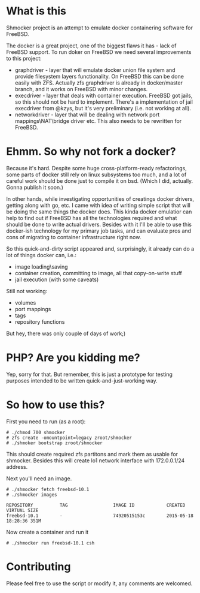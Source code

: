 # What is this
Shmocker project is an attempt to emulate docker containering software for FreeBSD.

The docker is a great project, one of the biggest flaws it has - lack of FreeBSD support. To run doker on FreeBSD we need several improvements to this project:

* graphdriver - layer that will emulate docker union file system and provide filesystem layers functionality. On FreeBSD this can be done easily with ZFS. Actually zfs graphdriver is already in docker/master branch, and it works on FreeBSD with minor changes.
* execdriver - layer that deals with container execution. FreeBSD got jails, so this should not be hard to implement. There's a implementation of jail execdriver from @kzys, but it's very preliminary (i.e. not working at all).
* networkdriver - layer that will be dealing with network port mappings\NAT\bridge driver etc. This also needs to be rewritten for FreeBSD.

# Ehmm. So why not fork a docker?

Because it's hard. Despite some huge cross-platform-ready refactorings, some parts of docker still rely on linux subsystems too much, and a lot of careful work should be done just to compile it on bsd. (Which I did, actually. Gonna publish it soon.)

In other hands, while investigating opportunities of creatings docker drivers, getting along with go, etc. I came with idea of writing simple script that will be doing the same things the docker does. This kinda docker emulatior can help to find out if FreeBSD has all the technologies required and what should be done to write actual drivers. Besides with it I'll be able to use this docker-ish technology for my primary job tasks, and can evaluate pros and cons of migrating to container infrastructure right now.

So this quick-and-dirty script appeared and, surprisingly, it already can do a lot of things docker can, i.e.:

* image loading\saving
* container creation, committing to image, all that copy-on-write stuff
* jail execution (with some caveats)

Still not working:
* volumes
* port mappings
* tags
* repository functions

But hey, there was only couple of days of work;)

# PHP? Are you kidding me?
Yep, sorry for that. But remember, this is just a prototype for testing purposes intended to be written quick-and-just-working way.

# So how to use this?
First you need to run (as a root):

    # ./chmod 700 shmocker
    # zfs create -omountpoint=legacy zroot/shmocker
    # ./shmoker bootstrap zroot/shmocker

This should create required zfs partitons and mark them as usable for shmocker. Besides this will create lo1 network interface with 172.0.0.1/24 address.

Next you'll need an image.

    # ./shmocker fetch freebsd-10.1
    # ./shmocker images

    REPOSITORY          TAG                 IMAGE ID            CREATED             VIRTUAL SIZE
    freebsd-10.1        -                   74920515153c        2015-05-18 18:28:36 351M

Now create a container and run it

    # ./shmocker run freebsd-10.1 csh

# Contributing

Please feel free to use the script or modify it, any comments are welcomed.

